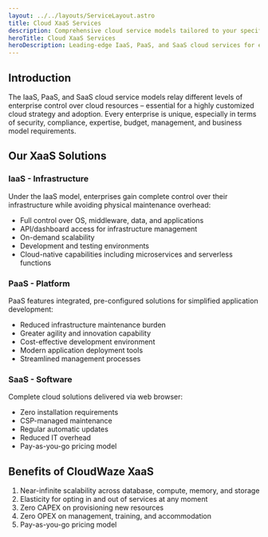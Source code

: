 ```yaml
---
layout: ../../layouts/ServiceLayout.astro
title: Cloud XaaS Services
description: Comprehensive cloud service models tailored to your specific needs and objectives
heroTitle: Cloud XaaS Services
heroDescription: Leading-edge IaaS, PaaS, and SaaS cloud services for enterprises to build state-of-the-art cloud environments.
---
```


## Introduction

The IaaS, PaaS, and SaaS cloud service models relay different levels of enterprise control over cloud resources – essential for a highly customized cloud strategy and adoption. Every enterprise is unique, especially in terms of security, compliance, expertise, budget, management, and business model requirements.

## Our XaaS Solutions

### IaaS - Infrastructure
Under the IaaS model, enterprises gain complete control over their infrastructure while avoiding physical maintenance overhead:
- Full control over OS, middleware, data, and applications
- API/dashboard access for infrastructure management
- On-demand scalability
- Development and testing environments
- Cloud-native capabilities including microservices and serverless functions

### PaaS - Platform
PaaS features integrated, pre-configured solutions for simplified application development:
- Reduced infrastructure maintenance burden
- Greater agility and innovation capability
- Cost-effective development environment
- Modern application deployment tools
- Streamlined management processes

### SaaS - Software
Complete cloud solutions delivered via web browser:
- Zero installation requirements
- CSP-managed maintenance
- Regular automatic updates
- Reduced IT overhead
- Pay-as-you-go pricing model

## Benefits of CloudWaze XaaS

1. Near-infinite scalability across database, compute, memory, and storage
2. Elasticity for opting in and out of services at any moment
3. Zero CAPEX on provisioning new resources
4. Zero OPEX on management, training, and accommodation
5. Pay-as-you-go pricing model 